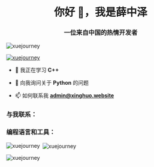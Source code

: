 <h1 align="center">你好 👋，我是薛中泽</h1>
<h3 align="center">一位来自中国的热情开发者</h3>

<p align="left"> <img src="https://komarev.com/ghpvc/?username=xuejourney&label=个人资料浏览次数&color=0e75b6&style=flat" alt="xuejourney" /> </p>

<p align="left"> <a href="https://github.com/ryo-ma/github-profile-trophy"><img src="https://github-profile-trophy.vercel.app/?username=xuejourney" alt="xuejourney" /></a> </p>

- 🌱 我正在学习 **C++**

- 💬 向我询问关于 **Python** 的问题

- 📫 如何联系我 **admin@xinghuo.website**

<h3 align="left">与我联系：</h3>
<p align="left">
</p>

<h3 align="left">编程语言和工具：</h3>
<p><img align="left" src="https://github-readme-stats.vercel.app/api/top-langs?username=xuejourney&show_icons=true&theme=dark&locale=en&layout=compact" alt="xuejourney" /></p>

<p>&nbsp;<img align="center" src="https://github-readme-stats.vercel.app/api?username=xuejourney&show_icons=true&theme=dark&locale=en" alt="xuejourney" /></p>

<p><img align="center" src="https://github-readme-streak-stats.herokuapp.com/?user=xuejourney&theme=dark" alt="xuejourney" /></p>
